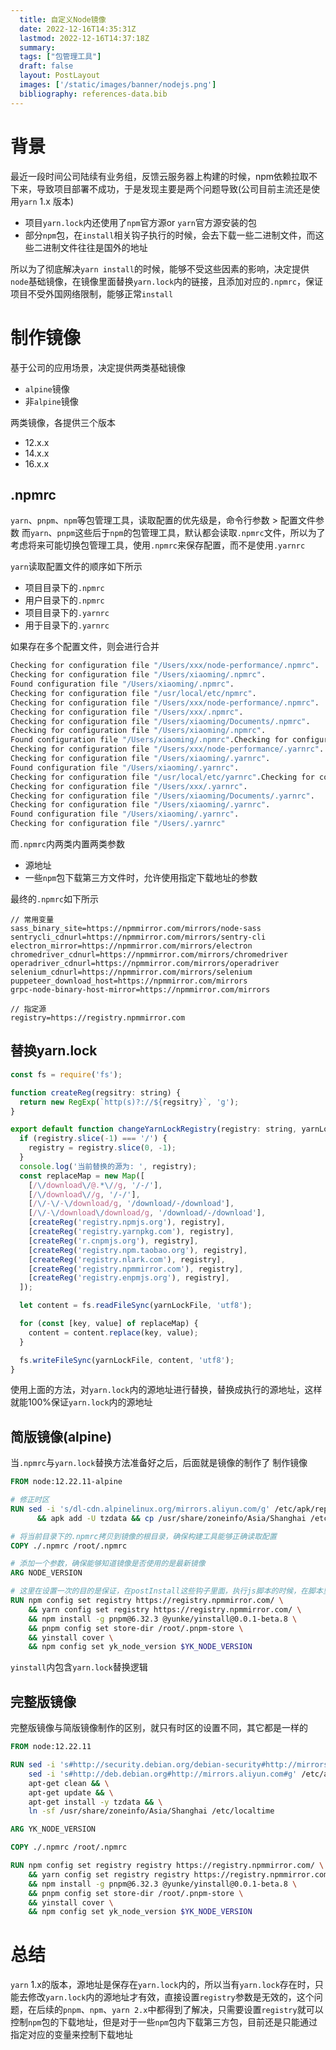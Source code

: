 ```yaml
---
  title: 自定义Node镜像
  date: 2022-12-16T14:35:31Z
  lastmod: 2022-12-16T14:37:18Z
  summary: 
  tags: ["包管理工具"]
  draft: false
  layout: PostLayout
  images: ['/static/images/banner/nodejs.png']
  bibliography: references-data.bib
---
```


<a name="fHow6"></a>
# 背景
最近一段时间公司陆续有业务组，反馈云服务器上构建的时候，npm依赖拉取不下来，导致项目部署不成功，于是发现主要是两个问题导致(公司目前主流还是使用`yarn` 1.x 版本)

- 项目`yarn.lock`内还使用了`npm`官方源or `yarn`官方源安装的包
- 部分`npm`包，在`install`相关钩子执行的时候，会去下载一些二进制文件，而这些二进制文件往往是国外的地址

所以为了彻底解决`yarn install`的时候，能够不受这些因素的影响，决定提供`node`基础镜像，在镜像里面替换`yarn.lock`内的链接，且添加对应的`.npmrc`，保证项目不受外国网络限制，能够正常`install`
<a name="H5Jee"></a>
# 制作镜像
基于公司的应用场景，决定提供两类基础镜像

- `alpine`镜像
- 非`alpine`镜像

两类镜像，各提供三个版本

- 12.x.x
- 14.x.x
- 16.x.x
<a name="UdvMU"></a>
## .npmrc
`yarn`、`pnpm`、`npm`等包管理工具，读取配置的优先级是，命令行参数 > 配置文件参数
而`yarn`、`pnpm`这些后于`npm`的包管理工具，默认都会读取`.npmrc`文件，所以为了考虑将来可能切换包管理工具，使用`.npmrc`来保存配置，而不是使用`.yarnrc`

`yarn`读取配置文件的顺序如下所示

- 项目目录下的`.npmrc`
- 用户目录下的`.npmrc`
- 项目目录下的`.yarnrc`
- 用于目录下的`.yarnrc`

如果存在多个配置文件，则会进行合并
```bash
Checking for configuration file "/Users/xxx/node-performance/.npmrc".
Checking for configuration file "/Users/xiaoming/.npmrc".
Found configuration file "/Users/xiaoming/.npmrc".
Checking for configuration file "/usr/local/etc/npmrc".
Checking for configuration file "/Users/xxx/node-performance/.npmrc".
Checking for configuration file "/Users/xxx/.npmrc".
Checking for configuration file "/Users/xiaoming/Documents/.npmrc".
Checking for configuration file "/Users/xiaoming/.npmrc".
Found configuration file "/Users/xiaoming/.npmrc".Checking for configuration file "/Users/.npmrc".
Checking for configuration file "/Users/xxx/node-performance/.yarnrc".
Checking for configuration file "/Users/xiaoming/.yarnrc".
Found configuration file "/Users/xiaoming/.yarnrc".
Checking for configuration file "/usr/local/etc/yarnrc".Checking for configuration file "/Users/xxx/node-performance/.yarnrc".
Checking for configuration file "/Users/xxx/.yarnrc".
Checking for configuration file "/Users/xiaoming/Documents/.yarnrc".
Checking for configuration file "/Users/xiaoming/.yarnrc".
Found configuration file "/Users/xiaoming/.yarnrc".
Checking for configuration file "/Users/.yarnrc"
```

而`.npmrc`内两类内置两类参数

- 源地址
- 一些`npm`包下载第三方文件时，允许使用指定下载地址的参数

最终的`.npmrc`如下所示
```
// 常用变量
sass_binary_site=https://npmmirror.com/mirrors/node-sass
sentrycli_cdnurl=https://npmmirror.com/mirrors/sentry-cli
electron_mirror=https://npmmirror.com/mirrors/electron
chromedriver_cdnurl=https://npmmirror.com/mirrors/chromedriver
operadriver_cdnurl=https://npmmirror.com/mirrors/operadriver
selenium_cdnurl=https://npmmirror.com/mirrors/selenium
puppeteer_download_host=https://npmmirror.com/mirrors
grpc-node-binary-host-mirror=https://npmmirror.com/mirrors

// 指定源
registry=https://registry.npmmirror.com
```
<a name="jfssT"></a>
## 替换yarn.lock
```javascript
const fs = require('fs');

function createReg(regsitry: string) {
  return new RegExp(`http(s)?://${regsitry}`, 'g');
}

export default function changeYarnLockRegistry(registry: string, yarnLockFile: string) {
  if (registry.slice(-1) === '/') {
    registry = registry.slice(0, -1);
  }
  console.log('当前替换的源为: ', registry);
  const replaceMap = new Map([
    [/\/download\/@.*\//g, '/-/'],
    [/\/download\//g, '/-/'],
    [/\/-\/-\/download/g, '/download/-/download'],
    [/\/-\/download\/download/g, '/download/-/download'],
    [createReg('registry.npmjs.org'), registry],
    [createReg('registry.yarnpkg.com'), registry],
    [createReg('r.cnpmjs.org'), registry],
    [createReg('registry.npm.taobao.org'), registry],
    [createReg('registry.nlark.com'), registry],
    [createReg('registry.npmmirror.com'), registry],
    [createReg('registry.enpmjs.org'), registry],
  ]);

  let content = fs.readFileSync(yarnLockFile, 'utf8');

  for (const [key, value] of replaceMap) {
    content = content.replace(key, value);
  }

  fs.writeFileSync(yarnLockFile, content, 'utf8');
}
```

使用上面的方法，对`yarn.lock`内的源地址进行替换，替换成执行的源地址，这样就能100%保证`yarn.lock`内的源地址
<a name="NeASz"></a>
## 简版镜像(alpine)
当`.npmrc`与`yarn.lock`替换方法准备好之后，后面就是镜像的制作了
制作镜像
```dockerfile
FROM node:12.22.11-alpine

# 修正时区
RUN sed -i 's/dl-cdn.alpinelinux.org/mirrors.aliyun.com/g' /etc/apk/repositories && apk update \
	  && apk add -U tzdata && cp /usr/share/zoneinfo/Asia/Shanghai /etc/localtime

# 将当前目录下的.npmrc拷贝到镜像的根目录，确保构建工具能够正确读取配置
COPY ./.npmrc /root/.npmrc

# 添加一个参数，确保能够知道镜像是否使用的是最新镜像
ARG NODE_VERSION

# 这里在设置一次的目的是保证，在postInstall这些钩子里面，执行js脚本的时候，在脚本里面通过npm install包的时候，能够使用指定的源，而不是yarn官方源去下载
RUN npm config set registry https://registry.npmmirror.com/ \
    && yarn config set registry https://registry.npmmirror.com/ \
    && npm install -g pnpm@6.32.3 @yunke/yinstall@0.0.1-beta.8 \
    && pnpm config set store-dir /root/.pnpm-store \
    && yinstall cover \
    && npm config set yk_node_version $YK_NODE_VERSION
```

`yinstall`内包含`yarn.lock`替换逻辑
<a name="yyUoW"></a>
## 完整版镜像
完整版镜像与简版镜像制作的区别，就只有时区的设置不同，其它都是一样的
```dockerfile
FROM node:12.22.11

RUN sed -i 's#http://security.debian.org/debian-security#http://mirrors.aliyun.com/debian-security#g' /etc/apt/sources.list && \
    sed -i 's#http://deb.debian.org#http://mirrors.aliyun.com#g' /etc/apt/sources.list && \
    apt-get clean && \
    apt-get update && \
    apt-get install -y tzdata && \
    ln -sf /usr/share/zoneinfo/Asia/Shanghai /etc/localtime

ARG YK_NODE_VERSION

COPY ./.npmrc /root/.npmrc

RUN npm config set registry registry https://registry.npmmirror.com/ \
    && yarn config set registry registry https://registry.npmmirror.com/ \
    && npm install -g pnpm@6.32.3 @yunke/yinstall@0.0.1-beta.8 \
    && pnpm config set store-dir /root/.pnpm-store \
    && yinstall cover \
    && npm config set yk_node_version $YK_NODE_VERSION
```
<a name="oKwTg"></a>
# 总结
`yarn` 1.x的版本，源地址是保存在`yarn.lock`内的，所以当有`yarn.lock`存在时，只能去修改`yarn.lock`内的源地址才有效，直接设置`registry`参数是无效的，这个问题，在后续的`pnpm`、`npm`、`yarn 2.x`中都得到了解决，只需要设置`registry`就可以控制`npm`包的下载地址，但是对于一些`npm`包内下载第三方包，目前还是只能通过指定对应的变量来控制下载地址


